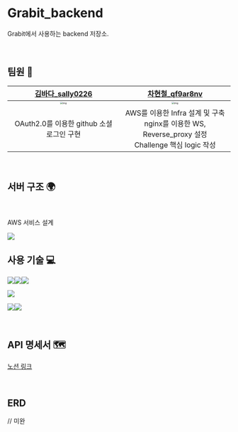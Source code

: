 # Grabit_backend

Grabit에서 사용하는 backend 저장소.

<br>

## 팀원 :dizzy:

|       [김바다_sally0226](https://github.com/sally0226)       |        [차현철_qf9ar8nv](https://github.com/qf9ar8nv)        |
| :----------------------------------------------------------: | :----------------------------------------------------------: |
| <img src="https://avatars.githubusercontent.com/u/43634786?v=4" alt="img" style="zoom:33%;" /> | <img src="https://avatars.githubusercontent.com/u/62492860?v=4" alt="img" style="zoom:33%;" /> |
|          OAuth2.0를 이용한 github 소셜 로그인 구현           |                         AWS를 이용한 Infra 설계 및 구축 </br> nginx를 이용한 WS, Reverse_proxy 설정 </br> Challenge 핵심 logic 작성                   |

<br>

## 서버 구조 :earth_africa:

<br>

AWS 서비스 설계

<img src="https://user-images.githubusercontent.com/62492860/161040814-97e20862-2599-4f16-a37e-a8a6f4be2888.png">

</br>

## 사용 기술 :computer:

<img src="https://img.shields.io/badge/Spring Boot-6DB33F?style=flat-squar&logo=Spring Boot&logoColor=white"/></a><img src="https://img.shields.io/badge/Java-007396?style=flat&logo=Java&logoColor=white"/></a><img src="https://img.shields.io/badge/Gradle-02303A?style=flat&logo=Gradle&logoColor=white"/>

<img src="https://img.shields.io/badge/MySQL-4479A1?style=flat&logo=MySQL&logoColor=white"/></a>

<img src="https://img.shields.io/badge/AWS-232F3E?style=flat&logo=Amazon AWS&logoColor=white"/></a><img src="https://img.shields.io/badge/nginx-009639?logo=nginx&logoColor=white"></a>


<br>

## API 명세서 :world_map:

[노션 링크](https://kind-albatross-4f5.notion.site/106433341db6450ea5a6edd3a2fffdea?v=7cd1565e23bf4151bc12546ca9c12a52)

<br>

## ERD

// 미완





